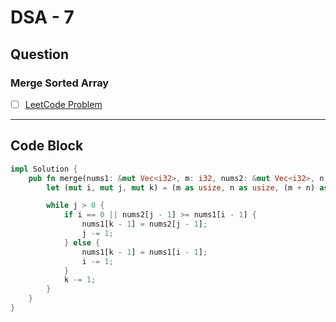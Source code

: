 # DSA - 7

## Question

### Merge Sorted Array

- [ ] [LeetCode Problem](https://leetcode.com/problems/merge-sorted-array/description/)

---

## Code Block

```rust
impl Solution {
    pub fn merge(nums1: &mut Vec<i32>, m: i32, nums2: &mut Vec<i32>, n: i32) {
        let (mut i, mut j, mut k) = (m as usize, n as usize, (m + n) as usize);

        while j > 0 {
            if i == 0 || nums2[j - 1] >= nums1[i - 1] {
                nums1[k - 1] = nums2[j - 1];
                j -= 1;
            } else {
                nums1[k - 1] = nums1[i - 1];
                i -= 1;
            }
            k -= 1;
        }
    }
}

```

<!-- ## Code Image

![alt text](image.png) -->
